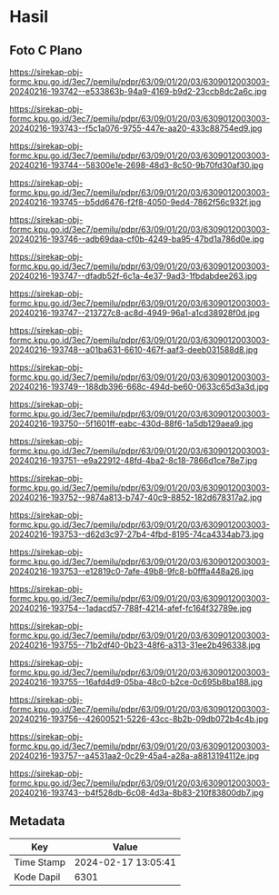 # Hasil

## Foto C Plano

https://sirekap-obj-formc.kpu.go.id/3ec7/pemilu/pdpr/63/09/01/20/03/6309012003003-20240216-193742--e533863b-94a9-4169-b9d2-23ccb8dc2a6c.jpg

https://sirekap-obj-formc.kpu.go.id/3ec7/pemilu/pdpr/63/09/01/20/03/6309012003003-20240216-193743--f5c1a076-9755-447e-aa20-433c88754ed9.jpg

https://sirekap-obj-formc.kpu.go.id/3ec7/pemilu/pdpr/63/09/01/20/03/6309012003003-20240216-193744--58300e1e-2698-48d3-8c50-9b70fd30af30.jpg

https://sirekap-obj-formc.kpu.go.id/3ec7/pemilu/pdpr/63/09/01/20/03/6309012003003-20240216-193745--b5dd6476-f2f8-4050-9ed4-7862f56c932f.jpg

https://sirekap-obj-formc.kpu.go.id/3ec7/pemilu/pdpr/63/09/01/20/03/6309012003003-20240216-193746--adb69daa-cf0b-4249-ba95-47bd1a786d0e.jpg

https://sirekap-obj-formc.kpu.go.id/3ec7/pemilu/pdpr/63/09/01/20/03/6309012003003-20240216-193747--dfadb52f-6c1a-4e37-9ad3-1fbdabdee263.jpg

https://sirekap-obj-formc.kpu.go.id/3ec7/pemilu/pdpr/63/09/01/20/03/6309012003003-20240216-193747--213727c8-ac8d-4949-96a1-a1cd38928f0d.jpg

https://sirekap-obj-formc.kpu.go.id/3ec7/pemilu/pdpr/63/09/01/20/03/6309012003003-20240216-193748--a01ba631-6610-467f-aaf3-deeb031588d8.jpg

https://sirekap-obj-formc.kpu.go.id/3ec7/pemilu/pdpr/63/09/01/20/03/6309012003003-20240216-193749--188db396-668c-494d-be60-0633c65d3a3d.jpg

https://sirekap-obj-formc.kpu.go.id/3ec7/pemilu/pdpr/63/09/01/20/03/6309012003003-20240216-193750--5f1601ff-eabc-430d-88f6-1a5db129aea9.jpg

https://sirekap-obj-formc.kpu.go.id/3ec7/pemilu/pdpr/63/09/01/20/03/6309012003003-20240216-193751--e9a22912-48fd-4ba2-8c18-7866d1ce78e7.jpg

https://sirekap-obj-formc.kpu.go.id/3ec7/pemilu/pdpr/63/09/01/20/03/6309012003003-20240216-193752--9874a813-b747-40c9-8852-182d678317a2.jpg

https://sirekap-obj-formc.kpu.go.id/3ec7/pemilu/pdpr/63/09/01/20/03/6309012003003-20240216-193753--d62d3c97-27b4-4fbd-8195-74ca4334ab73.jpg

https://sirekap-obj-formc.kpu.go.id/3ec7/pemilu/pdpr/63/09/01/20/03/6309012003003-20240216-193753--e12819c0-7afe-49b8-9fc8-b0fffa448a26.jpg

https://sirekap-obj-formc.kpu.go.id/3ec7/pemilu/pdpr/63/09/01/20/03/6309012003003-20240216-193754--1adacd57-788f-4214-afef-fc164f32789e.jpg

https://sirekap-obj-formc.kpu.go.id/3ec7/pemilu/pdpr/63/09/01/20/03/6309012003003-20240216-193755--71b2df40-0b23-48f6-a313-31ee2b496338.jpg

https://sirekap-obj-formc.kpu.go.id/3ec7/pemilu/pdpr/63/09/01/20/03/6309012003003-20240216-193755--16afd4d9-05ba-48c0-b2ce-0c695b8ba188.jpg

https://sirekap-obj-formc.kpu.go.id/3ec7/pemilu/pdpr/63/09/01/20/03/6309012003003-20240216-193756--42600521-5226-43cc-8b2b-09db072b4c4b.jpg

https://sirekap-obj-formc.kpu.go.id/3ec7/pemilu/pdpr/63/09/01/20/03/6309012003003-20240216-193757--a4531aa2-0c29-45a4-a28a-a8813194112e.jpg

https://sirekap-obj-formc.kpu.go.id/3ec7/pemilu/pdpr/63/09/01/20/03/6309012003003-20240216-193743--b4f528db-6c08-4d3a-8b83-210f83800db7.jpg


## Metadata

| Key        | Value               |
| ---------- | ------------------- |
| Time Stamp | 2024-02-17 13:05:41 |
| Kode Dapil | 6301                |



